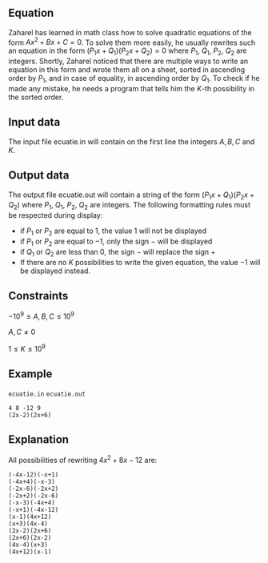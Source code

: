 ## Equation

Zaharel has learned in math class how to solve quadratic equations of the form $Ax^2 + Bx + C = 0$. To solve them more easily, he usually rewrites such an equation in the form $(P_1 x + Q_1)(P_2 x + Q_2) = 0$ where $P_1$, $Q_1$, $P_2$, $Q_2$ are integers. Shortly, Zaharel noticed that there are multiple ways to write an equation in this form and wrote them all on a sheet, sorted in ascending order by $P_1$, and in case of equality, in ascending order by $Q_1$. To check if he made any mistake, he needs a program that tells him the $K$-th possibility in the sorted order.

## Input data

The input file ecuatie.in will contain on the first line the integers $A, B, C$ and $K$.

## Output data

The output file ecuatie.out will contain a string of the form $(P_1 x + Q_1)(P_2 x + Q_2)$ where $P_1$, $Q_1$, $P_2$, $Q_2$ are integers. The following formatting rules must be respected during display:
- if $P_1$ or $P_2$ are equal to $1$, the value $1$ will not be displayed
- if $P_1$ or $P_2$ are equal to $-1$, only the sign $-$ will be displayed
- if $Q_1$ or $Q_2$ are less than $0$, the sign $-$ will replace the sign $+$
- If there are no $K$ possibilities to write the given equation, the value $-1$ will be displayed instead.

## Constraints

$-10^9 \leq A, B, C \leq 10^9$

$A, C \neq 0$

$1 \leq K \leq 10^9$

## Example

`ecuatie.in` `ecuatie.out` 
```
4 8 -12 9
(2x-2)(2x+6)
```

## Explanation

All possibilities of rewriting $4x^2 + 8x - 12$ are:
```
(-4x-12)(-x+1)
(-4x+4)(-x-3)
(-2x-6)(-2x+2)
(-2x+2)(-2x-6)
(-x-3)(-4x+4)
(-x+1)(-4x-12)
(x-1)(4x+12)
(x+3)(4x-4)
(2x-2)(2x+6)
(2x+6)(2x-2)
(4x-4)(x+3)
(4x+12)(x-1)
```